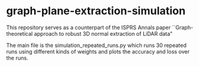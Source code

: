 # graph-plane-extraction-simulation

This repository serves as a counterpart of the ISPRS Annals paper ``Graph-theoretical approach to robust 3D normal extraction of LiDAR data"

The main file is the simulation_repeated_runs.py which runs 30 repeated runs using different kinds of weights and plots the accuracy and loss over the runs. 
